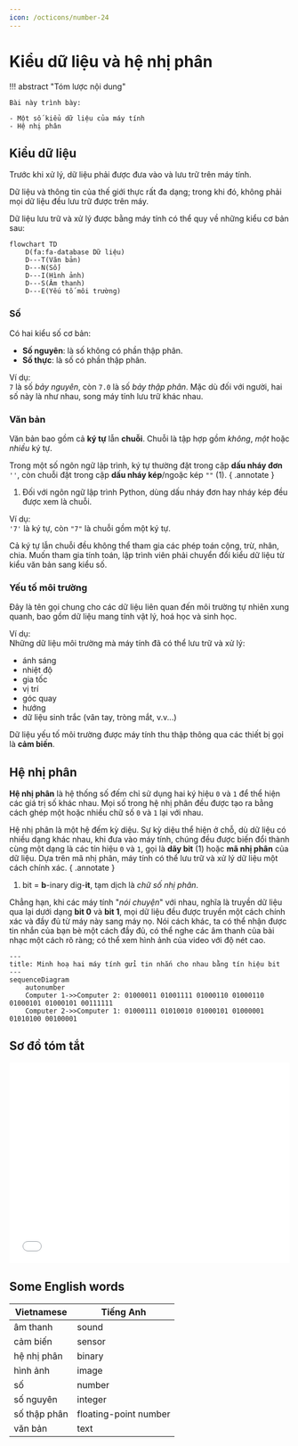 ```yaml
---
icon: /octicons/number-24
---
```


# Kiểu dữ liệu và hệ nhị phân

!!! abstract "Tóm lược nội dung"

    Bài này trình bày:
    
    - Một số kiểu dữ liệu của máy tính
    - Hệ nhị phân

## Kiểu dữ liệu

Trước khi xử lý, dữ liệu phải được đưa vào và lưu trữ trên máy tính.

Dữ liệu và thông tin của thế giới thực rất đa dạng; trong khi đó, không phải mọi dữ liệu đều lưu trữ được trên máy.

Dữ liệu lưu trữ và xử lý được bằng máy tính có thể quy về những kiểu cơ bản sau:

```mermaid
flowchart TD
    D(fa:fa-database Dữ liệu)
    D---T(Văn bản)
    D---N(Số)
    D---I(Hình ảnh)
    D---S(Âm thanh) 
    D---E(Yếu tố môi trường)
```

### Số

Có hai kiểu số cơ bản:

- **Số nguyên**: là số không có phần thập phân.
- **Số thực**: là số có phần thập phân.

Ví dụ:  
`7` là số *bảy nguyên*, còn `7.0` là số *bảy thập phân*. Mặc dù đối với người, hai số này là như nhau, song máy tính lưu trữ khác nhau.

### Văn bản

Văn bản bao gồm cả **ký tự** lẫn **chuỗi**. Chuỗi là tập hợp gồm *không*, *một* hoặc *nhiều* ký tự.
    
Trong một số ngôn ngữ lập trình, ký tự thường đặt trong cặp **dấu nháy đơn** `''`, còn chuỗi đặt trong cặp **dấu nháy kép**/ngoặc kép `""` (1).
{ .annotate }

1.  Đối với ngôn ngữ lập trình Python, dùng dấu nháy đơn hay nháy kép đều được xem là chuỗi.

Ví dụ:  
`'7'` là ký tự, còn `"7"` là chuỗi gồm một ký tự.

Cả ký tự lẫn chuỗi đều không thể tham gia các phép toán cộng, trừ, nhân, chia. Muốn tham gia tính toán, lập trình viên phải chuyển đổi kiểu dữ liệu từ kiểu văn bản sang kiểu số.

### Yếu tố môi trường

Đây là tên gọi chung cho các dữ liệu liên quan đến môi trường tự nhiên xung quanh, bao gồm dữ liệu mang tính vật lý, hoá học và sinh học.

Ví dụ:  
Những dữ liệu môi trường mà máy tính đã có thể lưu trữ và xử lý:

- ánh sáng
- nhiệt độ
- gia tốc
- vị trí
- góc quay
- hướng
- dữ liệu sinh trắc (vân tay, tròng mắt, v.v...)

Dữ liệu yếu tố môi trường được máy tính thu thập thông qua các thiết bị gọi là **cảm biến**.

## Hệ nhị phân

**Hệ nhị phân** là hệ thống số đếm chỉ sử dụng hai ký hiệu `0` và `1` để thể hiện các giá trị số khác nhau. Mọi số trong hệ nhị phân đều được tạo ra bằng cách ghép một hoặc nhiều chữ số `0` và `1` lại với nhau.

Hệ nhị phân là một hệ đếm kỳ diệu. Sự kỳ diệu thể hiện ở chỗ, dù dữ liệu có nhiều dạng khác nhau, khi đưa vào máy tính, chúng đều được biến đổi thành cùng một dạng là các tín hiệu `0` và `1`, gọi là **dãy bit** (1) hoặc **mã nhị phân** của dữ liệu. Dựa trên mã nhị phân, máy tính có thể lưu trữ và xử lý dữ liệu một cách chính xác.
{ .annotate }

1.  bit = **b**-inary dig-**it**, tạm dịch là *chữ số nhị phân*.

Chẳng hạn, khi các máy tính "*nói chuyện*" với nhau, nghĩa là truyền dữ liệu qua lại dưới dạng **bit 0** và **bit 1**, mọi dữ liệu đều được truyền một cách chính xác và đầy đủ từ máy này sang máy nọ. Nói cách khác, ta có thể nhận được tin nhắn của bạn bè một cách đầy đủ, có thể nghe các âm thanh của bài nhạc một cách rõ ràng; có thể xem hình ảnh của video với độ nét cao.

``` mermaid
---
title: Minh hoạ hai máy tính gửi tin nhắn cho nhau bằng tín hiệu bit
---
sequenceDiagram
    autonumber
    Computer 1->>Computer 2: 01000011 01001111 01000110 01000110 01000101 01000101 00111111
    Computer 2->>Computer 1: 01000111 01010010 01000101 01000001 01010100 00100001
```

## Sơ đồ tóm tắt

<div>
    <iframe style="width: 100%; height: 360px" frameBorder=0 src="../mindmaps/data-types-and-binary-system.html">Sơ đồ tóm tắt</iframe>
</div>

## Some English words

| Vietnamese | Tiếng Anh | 
| --- | --- |
| âm thanh | sound |
| cảm biến | sensor |
| hệ nhị phân | binary |
| hình ảnh | image |
| số | number |
| số nguyên | integer |
| số thập phân | floating-point number |
| văn bản | text |